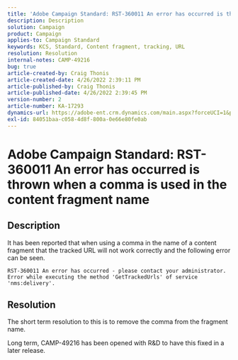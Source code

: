 ```yaml
---
title: 'Adobe Campaign Standard: RST-360011 An error has occurred is thrown when a comma is used in the content fragment name'
description: Description
solution: Campaign
product: Campaign
applies-to: Campaign Standard
keywords: KCS, Standard, Content fragment, tracking, URL
resolution: Resolution
internal-notes: CAMP-49216
bug: true
article-created-by: Craig Thonis
article-created-date: 4/26/2022 2:39:11 PM
article-published-by: Craig Thonis
article-published-date: 4/26/2022 2:39:45 PM
version-number: 2
article-number: KA-17293
dynamics-url: https://adobe-ent.crm.dynamics.com/main.aspx?forceUCI=1&pagetype=entityrecord&etn=knowledgearticle&id=0a1c7ea2-6ec5-ec11-a7b6-0022480a10ee
exl-id: 84051baa-c058-4d8f-800a-0e66e80fe0ab
---
```

# Adobe Campaign Standard: RST-360011 An error has occurred is thrown when a comma is used in the content fragment name

## Description


It has been reported that when using a comma in the name of a content fragment that the tracked URL will not work correctly and the following error can be seen.

`RST-360011 An error has occurred - please contact your administrator.
 Error while executing the method 'GetTrackedUrls' of service
 'nms:delivery'.`






## Resolution


The short term resolution to this is to remove the comma from the fragment name.

Long term, CAMP-49216 has been opened with R&D to have this fixed in a later release.
